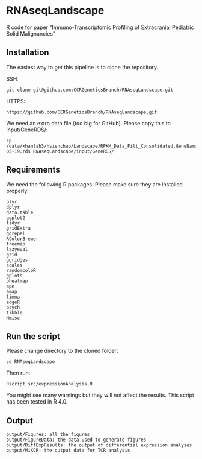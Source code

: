 # RNAseqLandscape
R code for paper "Immuno-Transcriptomic Profiling of Extracranial Pediatric Solid Malignancies"

## Installation

The easiest way to get this pipeline is to clone the repository.

SSH:
```
git clone git@github.com:CCRGeneticsBranch/RNAseqLandscape.git
```
HTTPS:
```
https://github.com/CCRGeneticsBranch/RNAseqLandscape.git
```
We need an extra data file (too big for GitHub). Please copy this to input/GeneRDS/:
```
cp /data/khanlab3/hsienchao/Landscape/RPKM_Data_Filt_Consolidated.GeneNames.all.TCGA.Khanlab.pc.log22019-03-19.rds RNAseqLandscape/input/GeneRDS/
```

## Requirements

We need the following R packages. Please make sure they are installed properly:

```
plyr
dplyr
data.table
ggplot2
tidyr
gridExtra
ggrepel
RColorBrewer
treemap
lazyeval
grid
ggridges
scales
randomcoloR
gplots
pheatmap
ape
amap
limma
edgeR
psych
tibble
Hmisc
```

## Run the script

Please change directory to the cloned folder:
```
cd RNAseqLandscape
```

Then run:
```
Rscript src/expressionAnalysis.R
```

You might see many warnings but they will not affect the results. This script has been tested in R 4.0.

## Output

```
output/Figures: all the figures
output/FigureData: the data used to generate figures
output/DiffExpResults: the output of differential expression analyses
output/MiXCR: the output data for TCR analysis

